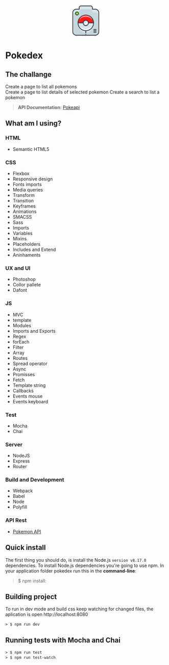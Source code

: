 <p align="center">
    <img width="100" src="./static/pokedexlogo.png" alt="pokemon">
</p>

# Pokedex

## The challange

Create a page to list all pokemons <br />
Create a page to list details of selected pokemon
Create a search to list a pokemon
> **API Documentation:**  [Pokeapi](https://pokeapi.co/)

## What am I using?

### HTML
- Semantic HTML5

### CSS
- Flexbox
- Responsive design
- Fonts imports
- Media queries
- Transform
- Transition
- Keyframes
- Animations
- SMACSS
- Sass
- Imports
- Variables
- Mixins
- Placeholders
- Includes and Extend
- Aninhaments

### UX and UI
- Photoshop
- Collor pallete
- Dafont

### JS
- MVC
- template
- Modules
- Imports and Exports
- Regex
- forEach
- Filter
- Array
- Routes
- Spread operator
- Async
- Promisses
- Fetch
- Template string
- Callbacks
- Events mouse
- Events keyboard

### Test
- Mocha
- Chai

### Server
- NodeJS
- Express
- Router

### Build and Development
- Webpack
- Babel
- Node
- Polyfill

### API Rest
- [Pokemon API](https://pokeapi.co/)


Quick install
-------------

The first thing you should do, is install the Node.js `version v8.17.0` dependencies. To install Node.js dependencies you're going to use npm. In your application folder pokedex run this in the **command-line**:

> $ npm install:

## Building project

To run in dev mode and build css keep watching for changed files, the aplication is open http://localhost:8080

    > $ npm run dev

## Running tests with Mocha and Chai

    > $ npm run test
    > $ npm run test-watch
    